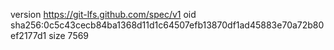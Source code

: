 version https://git-lfs.github.com/spec/v1
oid sha256:0c5c43cecb84ba1368d11d1c64507efb13870df1ad45883e70a72b80ef2177d1
size 7569
